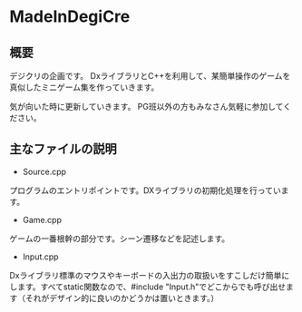 # MadeInDegiCre
## 概要
デジクリの企画です。
DxライブラリとC++を利用して、某簡単操作のゲームを真似したミニゲーム集を作っていきます。

気が向いた時に更新していきます。
PG班以外の方もみなさん気軽に参加してください。

## 主なファイルの説明
- Source.cpp

プログラムのエントリポイントです。DXライブラリの初期化処理を行っています。

- Game.cpp

ゲームの一番根幹の部分です。シーン遷移などを記述します。

- Input.cpp

Dxライブラリ標準のマウスやキーボードの入出力の取扱いをすこしだけ簡単にします。すべてstatic関数なので、#include "Input.h"でどこからでも呼び出せます（それがデザイン的に良いのかどうかは置いときます。）
